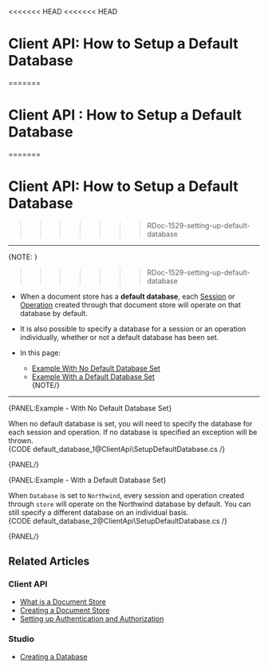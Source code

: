 <<<<<<< HEAD
<<<<<<< HEAD
# Client API: How to Setup a Default Database
=======
# Client API : How to Setup a Default Database
=======
# Client API: How to Setup a Default Database
>>>>>>> RDoc-1529-setting-up-default-database
---
{NOTE: }
>>>>>>> RDoc-1529-setting-up-default-database

* When a document store has a **default database**, each [Session](../client-api/session/what-is-a-session-and-how-does-it-work) or 
[Operation](../client-api/operations/what-are-operations) created through that document store will operate on that database by default.  

* It is also possible to specify a database for a session or an operation individually, whether or not a default database has been set.  

* In this page:  
  * [Example With No Default Database Set](#no_default)  
  * [Example With a Default Database Set](#default)  
{NOTE/}

---
<a name="no_default"/>
{PANEL:Example - With No Default Database Set}

When no default database is set, you will need to specify the database for each session and operation. If no database is specified an exception will be thrown.  
{CODE default_database_1@ClientApi\SetupDefaultDatabase.cs /}

{PANEL/}

<a name="default"/>
{PANEL:Example - With a Default Database Set}

When `Database` is set to `Northwind`, every session and operation created through `store` will operate on the Northwind database by default.
You can still specify a different database on an individual basis.  
{CODE default_database_2@ClientApi\SetupDefaultDatabase.cs /}

{PANEL/}
## Related Articles

### Client API

- [What is a Document Store](../client-api/what-is-a-document-store)
- [Creating a Document Store](../client-api/creating-document-store)
- [Setting up Authentication and Authorization](../client-api/setting-up-authentication-and-authorization)

### Studio

- [Creating a Database](../studio/server/databases/create-new-database/general-flow)
